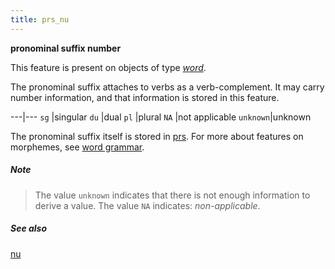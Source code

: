 ```yaml
---
title: prs_nu
---
```


**pronominal suffix number**

This feature is present on objects of type [*word*](otype).

The pronominal suffix attaches to verbs as a verb-complement.
It may carry number information, and that information is stored in this feature.

---|---
`sg`     |singular
`du`     |dual
`pl`     |plural
`NA`     |not applicable
`unknown`|unknown

The pronominal suffix itself is stored in [prs](prs).
For more about features on morphemes, see [word grammar](0_wordgrammar).

##### Note
> The value `unknown` indicates that there is not enough information to derive a value.
The value `NA` indicates: *non-applicable*.

##### See also

[nu](nu)
